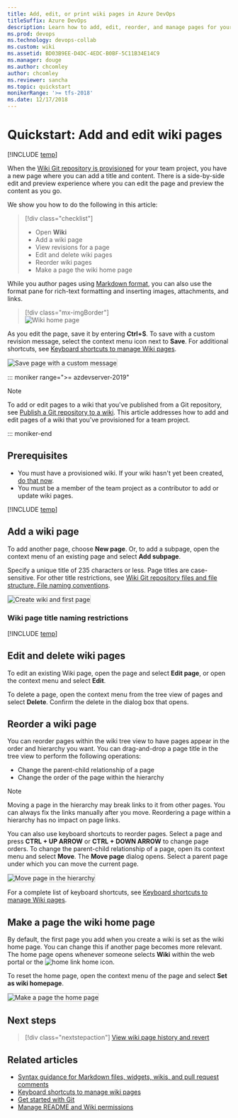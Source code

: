 ```yaml
---
title: Add, edit, or print wiki pages in Azure DevOps
titleSuffix: Azure DevOps  
description: Learn how to add, edit, reorder, and manage pages for your built-in project wiki in Azure DevOps.  
ms.prod: devops
ms.technology: devops-collab
ms.custom: wiki
ms.assetid: BD03B9EE-D4DC-4EDC-B0BF-5C11B34E14C9 
ms.manager: douge
ms.author: chcomley
author: chcomley
ms.reviewer: sancha
ms.topic: quickstart
monikerRange: '>= tfs-2018'
ms.date: 12/17/2018  
---
```


# Quickstart: Add and edit wiki pages

[!INCLUDE [temp](../../_shared/version-vsts-tfs-2018.md)]

When the [Wiki Git repository is provisioned](./wiki-create-repo.md) for your team project, you have a new page where you can add a title and content. There is a side-by-side edit and preview experience where you can edit the page and preview the content as you go.

We show you how to do the following in this article:  

> [!div class="checklist"]
> * Open **Wiki**
> * Add a wiki page
> * View revisions for a page
> * Edit and delete wiki pages
> * Reorder wiki pages
> * Make a page the wiki home page

While you author pages using [Markdown format](../../reference/markdown-guidance.md), you can also use the format pane for rich-text formatting and inserting images, attachments, and links.  

> [!div class="mx-imgBorder"]  
> ![Wiki home page](_img/wiki/wiki-edit-2.png)

As you edit the page, save it by entering **Ctrl+S**. To save with a custom revision message, select the context menu icon next to **Save**. For additional shortcuts, see [Keyboard shortcuts to manage Wiki pages](wiki-keyboard-shortcuts.md).

<img src="_img/wiki/wiki-save-with-message.png" alt="Save page with a custom message" style="border: 1px solid #C3C3C3;" />

::: moniker range=">= azdevserver-2019"

> [!NOTE]  
> To add or edit pages to a wiki that you've published from a Git repository, see [Publish a Git repository to a wiki](publish-repo-to-wiki.md). This article addresses how to add and edit pages of a wiki that you've provisioned for a team project.

::: moniker-end

<a id="prereq">  </a>

## Prerequisites

* You must have a provisioned wiki. If your wiki hasn't yet been created, [do that now](wiki-create-repo.md).
* You must be a member of the team project as a contributor to add or update wiki pages.

[!INCLUDE  [temp](_shared/open-wiki-hub.md)]

<a id="add-page" />

## Add a wiki page

To add another page, choose **New page**. Or, to add a subpage, open the context menu of an existing page and select **Add subpage**.

Specify a unique title of 235 characters or less. Page titles are case-sensitive. For other title restrictions, see [Wiki Git repository files and file structure, File naming conventions](wiki-file-structure.md#file-naming).

<img src="_img/wiki/add-new-page.png" alt="Create wiki and first page" style="border: 1px solid #C3C3C3;" />

<a id="page-title-names"></a>

### Wiki page title naming restrictions

[!INCLUDE [temp](./_shared/wiki-naming-conventions.md)]

## Edit and delete wiki pages

To edit an existing Wiki page, open the page and select **Edit page**, or open the context menu and select **Edit**.

To delete a page, open the context menu from the tree view of pages and select **Delete**.  Confirm the delete in the dialog box that opens.

## Reorder a wiki page

You can reorder pages within the wiki tree view to have pages appear in the order and hierarchy you want. You can drag-and-drop a page title in the tree view to perform the following operations:

* Change the parent-child relationship of a page
* Change the order of the page within the hierarchy

> [!NOTE]  
> Moving a page in the hierarchy may break links to it from other pages. You can always fix the links manually after you move. Reordering a page within a hierarchy has no impact on page links.

You can also use keyboard shortcuts to reorder pages. Select a page and press **CTRL + UP ARROW** or **CTRL + DOWN ARROW** to change page orders.
To change the parent-child relationship of a page, open its context menu and select **Move**. The **Move page** dialog opens. Select a parent page under which you can move the current page.

<img src="_img/wiki/wiki-move-page.png" alt="Move page in the hierarchy" style="border: 1px solid #C3C3C3;" />

For a complete list of keyboard shortcuts, see [Keyboard shortcuts to manage Wiki pages](wiki-keyboard-shortcuts.md).

## Make a page the wiki home page

By default, the first page you add when you create a wiki is set as the wiki home page. You can change this if another page becomes more relevant. The home page opens whenever someone selects **Wiki** within the web portal or the ![home link](./_img/wiki/home-link.png) home icon.

To reset the home page, open the context menu of the page and select **Set as wiki homepage**.

<img src="_img/wiki/make-home-page.png" alt="Make a page the home page" style="border: 1px solid #C3C3C3;" />

## Next steps

> [!div class="nextstepaction"]
> [View wiki page history and revert](wiki-view-history.md)

## Related articles

* [Syntax guidance for Markdown files, widgets, wikis, and pull request comments](../../reference/markdown-guidance.md)
* [Keyboard shortcuts to manage wiki pages](wiki-keyboard-shortcuts.md)
* [Get started with Git](../../repos/git/gitquickstart.md)
* [Manage README and Wiki permissions](manage-readme-wiki-permissions.md)
